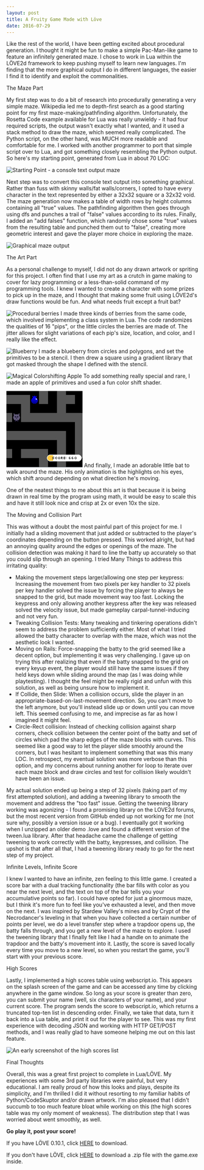 ```yaml
---
layout: post
title: A Fruity Game Made with Löve
date: 2016-07-29
---
```


Like the rest of the world, I have been getting excited about procedural generation. I thought it might be fun to make a simple Pac-Man-like game to feature an infinitely generated maze. I chose to work in Lua within the LÖVE2d framework to keep pushing myself to learn new languages. I'm finding that the more graphical output I do in different languages, the easier I find it to identify and exploit the commonalities.

The Maze Part

My first step was to do a bit of research into procedurally generating a very simple maze. Wikipedia led me to depth-first search as a good starting point for my first maze-making/pathfinding algorithm. Unfortunately, the Rosetta Code example available for Lua was really unwieldy - it had four required scripts, the output wasn't exactly what I wanted, and it used a stack method to draw the maze, which seemed really complicated. The Python script, on the other hand, was MUCH more readable and comfortable for me. I worked with another programmer to port that simple script over to Lua, and got something closely resembling the Python output. So here's my starting point, generated from Lua in about 70 LOC:

![Starting Point - a console text output maze](/img/starting_maze_output.jpg) 

Next step was to convert this console text output into something graphical. Rather than fuss with skinny walls/fat walls/corners, I opted to have every character in the text represented by either a 32x32 square or a 32x32 void. The maze generation now makes a table of width rows by height columns containing all "true" values. The pathfinding algorithm then goes through using dfs and punches a trail of "false" values according to its rules. Finally, I added an "add falses" function, which randomly chose some "true" values from the resulting table and punched them out to "false", creating more geometric interest and gave the player more choice in exploring the maze.

![Graphical maze output](/img/yellow_graphical_maze_output.jpg) 

The Art Part

As a personal challenge to myself, I did not do any drawn artwork or spriting for this project. I often find that I use my art as a crutch in game making to cover for lazy programming or a less-than-solid command of my programming tools. I knew I wanted to create a character with some prizes to pick up in the maze, and I thought that making some fruit using LÖVE2d's draw functions would be fun. And what needs fruit except a fruit bat?

![Procedural berries](/img/berries.jpg)   I made three kinds of berries from the same code, which involved implementing a class system in Lua. The code randomizes the qualities of 16 "pips", or the little circles the berries are made of. The jitter allows for slight variations of each pip's size, location, and color, and I really like the effect.

![Blueberry](/img/blueberry.jpg)    I made a blueberry from circles and polygons, and set the primitives to be a stencil. I then drew a square using a gradient library that got masked through the shape I defined with the stencil.

![Magical Colorshifting Apple](/img/magic_apple.gif)   To add something really special and rare, I made an apple of primitives and used a fun color shift shader.

![Batty](/img/batty.jpg)    And finally, I made an adorable little bat to walk around the maze. His only animation is the highlights on his eyes, which shift around depending on what direction he's moving.

One of the neatest things to me about this art is that because it is being drawn in real time by the program using math, it would be easy to scale this and have it still look nice and crisp at 2x or even 10x the size.

The Moving and Collision Part

This was without a doubt the most painful part of this project for me. I initially had a sliding movement that just added or subtracted to the player's coordinates depending on the button pressed. This worked alright, but had an annoying quality around the edges or openings of the maze. The collision detection was making it hard to line the batty up accurately so that you could slip through an opening. I tried Many Things to address this irritating quality:
<ul>
  <li>Making the movement steps larger/allowing one step per keypress: Increasing the movement from two pixels per key handler to 32 pixels per key handler solved the issue by forcing the player to always be snapped to the grid, but made movement way too fast. Locking the keypress and only allowing another keypress after the key was released solved the velocity issue, but made gameplay carpal-tunnel-inducing and not very fun.</li>
  <li>Tweaking Collision Tests: Many tweaking and tinkering operations didn't seem to address the problem sufficiently either. Most of what I tried allowed the batty character to overlap with the maze, which was not the aesthetic look I wanted.</li>
  <li>Moving on Rails: Force-snapping the batty to the grid seemed like a decent option, but implementing it was very challenging. I gave up on trying this after realizing that even if the batty snapped to the grid on every keyup event, the player would still have the same issues if they held keys down while sliding around the map (as I was doing while playtesting). I thought the feel might be really rigid and unfun with this solution, as well as being unsure how to implement it.</li>
  <li>If Collide, then Slide: When a collision occurs, slide the player in an appropriate-based-on-last-movement direction. So, you can't move to the left anymore, but you'll instead slide up or down until you can move left. This seemed confusing to me, and imprecise as far as how I imagined it might feel.</li>
  <li>Circle-Rect collision: Instead of checking collision against sharp corners, check collision between the center point of the batty and set of circles which pad the sharp edges of the maze blocks with curves. This seemed like a good way to let the player slide smoothly around the corners, but I was hesitant to implement something that was this many LOC. In retrospect, my eventual solution was more verbose than this option, and my concerns about running another for loop to iterate over each maze block and draw circles and test for collision likely wouldn't have been an issue.</li>
</ul>

My actual solution ended up being a step of 32 pixels (taking part of my first attempted solution), and adding a tweening library to smooth the movement and address the "too fast" issue. Getting the tweening library working was agonizing - I found a promising library on the LOVE2d forums, but the most recent version from GitHub ended up not working for me (not sure why, possibly a version issue or a bug). I eventually got it working when I unzipped an older demo .love and found a different version of the tween.lua library. After that headache came the challenge of getting tweening to work correctly with the batty, keypresses, and collision. The upshot is that after all that, I had a tweening library ready to go for the next step of my project.

Infinite Levels, Infinite Score

I knew I wanted to have an infinite, zen feeling to this little game. I created a score bar with a dual tracking functionality (the bar fills with color as you near the next level, and the text on top of the bar tells you your accumulative points so far). I could have opted for just a ginormous maze, but I think it's more fun to feel like you've exhausted a level, and then move on the next. I was inspired by Stardew Valley's mines and by Crypt of the Necrodancer's leveling in that when you have collected a certain number of points per level, we do a level transfer step where a trapdoor opens up, the batty falls through, and you get a new level of the maze to explore. I used the tweening library that I finally felt like I had a handle on to animate the trapdoor and the batty's movement into it. Lastly, the score is saved locally every time you move to a new level, so when you restart the game, you'll start with your previous score.

High Scores

Lastly, I implemented a high scores table using webscript.io. This appears on the splash screen of the game and can be accessed any time by clicking anywhere in the game window. So long as your score is greater than zero, you can submit your name (well, six characters of your name), and your current score. The program sends the score to webscript.io, which returns a truncated top-ten list in descending order. Finally, we take that data, turn it back into a Lua table, and print it out for the player to see. This was my first experience with decoding JSON and working with HTTP GET/POST methods, and I was really glad to have someone helping me out on this last feature.

![An early screenshot of the high scores list](/img/scores_kinda_working.jpg)

Final Thoughts

Overall, this was a great first project to complete in Lua/LÖVE. My experiences with some 3rd party libraries were painful, but very educational. I am really proud of how this looks and plays, despite its simplicity, and I'm thrilled I did it without resorting to my familiar habits of Python/CodeSkuptor and/or drawn artwork. I'm also pleased that I didn't succumb to too much feature bloat while working on this (the high scores table was my only moment of weakness). The distribution step that I was worried about went smoothly, as well.

**Go play it, post your score!**

If you have LÖVE 0.10.1, click [HERE](https://github.com/katieamazing/katieamazing.github.io/blob/master/games/fruitylove/fruity.love?raw=true) to download. 

If you don't have LÖVE, click [HERE](https://github.com/katieamazing/katieamazing.github.io/raw/master/games/fruitylove/fruitylove.zip) to download a .zip file with the game.exe inside.
